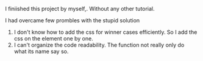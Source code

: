 I finiished this project by myself,. Without any other tutorial.

I had overcame few prombles with the stupid solution
1. I don't know how to add the css for winner cases efficiently. So I add the css on the element one by one.
2. I can't organize the code readability. The function not really only do what its name say so.
